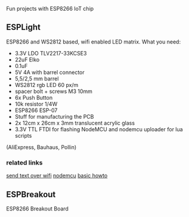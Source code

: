 Fun projects with ESP8266 IoT chip

## ESPLight
ESP8266 and WS2812 based, wifi enabled LED matrix.
What you need:

* 3.3V LDO TLV2217-33KCSE3
* 22uF Elko
* 0.1uF
* 5V 4A with barrel connector
* 5,5/2,5 mm barrel
* WS2812 rgb LED 60 px/m
* spacer bolt + screws M3 10mm
* 6x Push Button
* 10k resistor 1/4W
* ESP8266 ESP-07
* Stuff for manufacturing the PCB
* 2x 12cm x 26cm x 3mm translucent acrylic glass
* 3.3V TTL FTDI for flashing NodeMCU and nodemcu uploader for lua scripts

(AliExpress, Bauhaus, Pollin)

### related links
[send text over wifi](https://github.com/Nervengift/esplight.py)
[nodemcu](https://github.com/nodemcu/nodemcu-firmware)
[basic howto](https://wiki.chaos-darmstadt.de/wiki/ESP8266)

## ESPBreakout
ESP8266 Breakout Board
